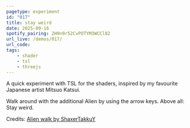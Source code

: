 ```yaml
---
pagetype: experiment
id: "017"
title: stay weird
date: 2025-09-16
spotify_pairing: 2H9n9r52CvPOTYM3WCCl82
url_live: /demos/017/
url_code: 
tags: 
    - shader
    - tsl
    - threejs
---
```

A quick experiment with TSL for the shaders, inspired by my favourite Japanese artist Mitsuo Katsui.

Walk around with the additional Alien by using the arrow keys. Above all: Stay weird.

Credits: [Alien walk by ShaxerTakkuY](https://sketchfab.com/3d-models/alien-walk-f339a62af93d406caa64aad1c7851838)